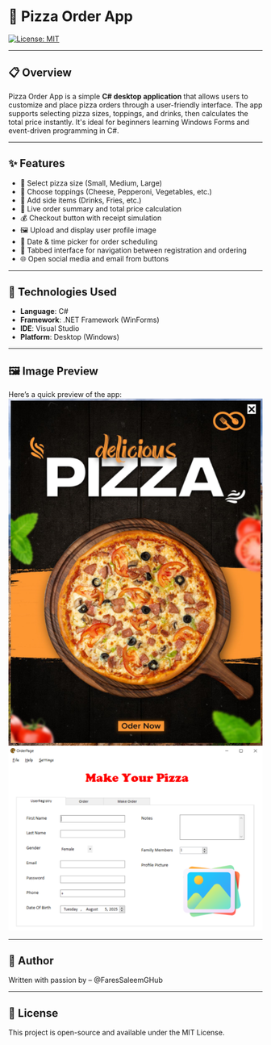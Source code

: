 #  🍕 Pizza Order App
[![License: MIT](https://img.shields.io/badge/License-MIT-yellow.svg)](LICENSE)

---

## 📋 Overview
Pizza Order App is a simple **C# desktop application** that allows users to customize and place pizza orders through a user-friendly interface. The app supports selecting pizza sizes, toppings, and drinks, then calculates the total price instantly. It's ideal for beginners learning Windows Forms and event-driven programming in C#.

---

## ✨ Features
- 🍕 Select pizza size (Small, Medium, Large)
- 🧀 Choose toppings (Cheese, Pepperoni, Vegetables, etc.)
- 🍟 Add side items (Drinks, Fries, etc.)
- 📝 Live order summary and total price calculation
- 💰 Checkout button with receipt simulation
- 🖼️ Upload and display user profile image
- 📅 Date & time picker for order scheduling
- 🧭 Tabbed interface for navigation between registration and ordering
- 🌐 Open social media and email from buttons

---

## 🔧 Technologies Used
- **Language**: C#
- **Framework**: .NET Framework (WinForms)
- **IDE**: Visual Studio
- **Platform**: Desktop (Windows)

---

## 🖼️ Image Preview
Here’s a quick preview of the app:
![Intro](Resources/Intro.PNG)
![Demo](Resources/Demo.PNG)

---

## 👤 Author
Written with passion by – @FaresSaleemGHub

---

## 📜 License
This project is open-source and available under the MIT License.
